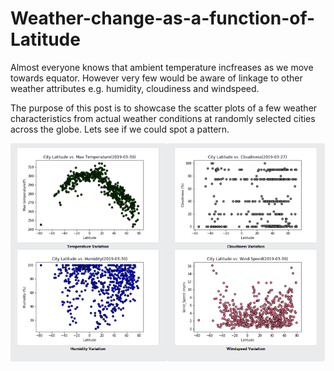 # Weather-change-as-a-function-of-Latitude

Almost everyone knows that ambient temperature incfreases as we move towards equator. However very few would be aware of linkage to other weather attributes e.g. humidity, cloudiness and windspeed.

The purpose of this post is to showcase the scatter plots of a few weather characteristics from actual weather conditions at randomly selected cities across the globe. Lets see if we could spot a pattern.

![Screenshot-1](/snapshot1.PNG)


